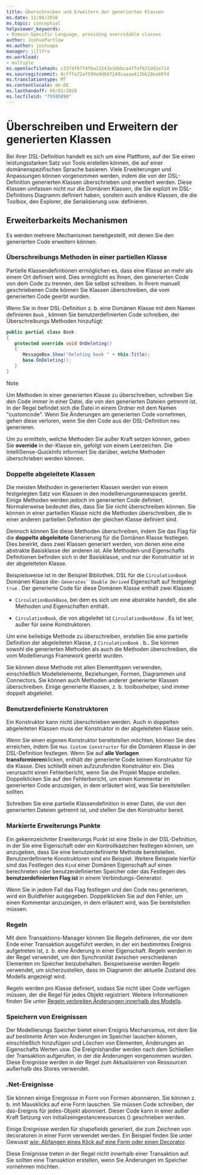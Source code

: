 ```yaml
---
title: Überschreiben und Erweitern der generierten Klassen
ms.date: 11/04/2016
ms.topic: conceptual
helpviewer_keywords:
- Domain-Specific Language, providing overridable classes
author: JoshuaPartlow
ms.author: joshuapa
manager: jillfra
ms.workload:
- multiple
ms.openlocfilehash: c3374f67f4fba11543e3dbbca47fef621dd2e714
ms.sourcegitcommit: 6cfffa72af599a9d667249caaaa411bb28ea69fd
ms.translationtype: MT
ms.contentlocale: de-DE
ms.lasthandoff: 09/02/2020
ms.locfileid: "75595890"
---
```

# <a name="override-and-extend-the-generated-classes"></a>Überschreiben und Erweitern der generierten Klassen

Bei ihrer DSL-Definition handelt es sich um eine Plattform, auf der Sie einen leistungsstarken Satz von Tools erstellen können, die auf einer domänenspezifischen Sprache basieren. Viele Erweiterungen und Anpassungen können vorgenommen werden, indem die von der DSL-Definition generierten Klassen überschrieben und erweitert werden. Diese Klassen umfassen nicht nur die Domänen Klassen, die Sie explizit im DSL-Definitions Diagramm definiert haben, sondern auch andere Klassen, die die Toolbox, den Explorer, die Serialisierung usw. definieren.

## <a name="extensibility-mechanisms"></a>Erweiterbarkeits Mechanismen

Es werden mehrere Mechanismen bereitgestellt, mit denen Sie den generierten Code erweitern können.

### <a name="override-methods-in-a-partial-class"></a>Überschreibungs Methoden in einer partiellen Klasse

Partielle Klassendefinitionen ermöglichen es, dass eine Klasse an mehr als einem Ort definiert wird. Dies ermöglicht es Ihnen, den generierten Code von dem Code zu trennen, den Sie selbst schreiben. In Ihrem manuell geschriebenen Code können Sie Klassen überschreiben, die vom generierten Code geerbt wurden.

Wenn Sie in ihrer DSL-Definition z. b. eine Domänen Klasse mit dem Namen definieren `Book` , können Sie benutzerdefinierten Code schreiben, der Überschreibungs Methoden hinzufügt:

```csharp
public partial class Book
{
   protected override void OnDeleting()
   {
      MessageBox.Show("Deleting book " + this.Title);
      base.OnDeleting();
   }
}
```

> [!NOTE]
> Um Methoden in einer generierten Klasse zu überschreiben, schreiben Sie den Code immer in einer Datei, die von den generierten Dateien getrennt ist. In der Regel befindet sich die Datei in einem Ordner mit dem Namen "customcode". Wenn Sie Änderungen am generierten Code vornehmen, gehen diese verloren, wenn Sie den Code aus der DSL-Definition neu generieren.

Um zu ermitteln, welche Methoden Sie außer Kraft setzen können, geben Sie **override** in der-Klasse ein, gefolgt von einem Leerzeichen. Die IntelliSense-QuickInfo informiert Sie darüber, welche Methoden überschrieben werden können.

### <a name="double-derived-classes"></a>Doppelte abgeleitete Klassen

Die meisten Methoden in generierten Klassen werden von einem festgelegten Satz von Klassen in den modellierungsnamespaces geerbt. Einige Methoden werden jedoch im generierten Code definiert. Normalerweise bedeutet dies, dass Sie Sie nicht überschreiben können. Sie können in einer partiellen Klasse nicht die Methoden überschreiben, die in einer anderen partiellen Definition der gleichen Klasse definiert sind.

Dennoch können Sie diese Methoden überschreiben, indem Sie das Flag für die **doppelte abgeleitete** Generierung für die Domänen Klasse festlegen. Dies bewirkt, dass zwei Klassen generiert werden, von denen eine eine abstrakte Basisklasse der anderen ist. Alle Methoden-und Eigenschafts Definitionen befinden sich in der Basisklasse, und nur der Konstruktor ist in der abgeleiteten Klasse.

Beispielsweise ist in der Beispiel Bibliothek. DSL für die `CirculationBook` Domänen Klasse die- `Generates``Double Derived` Eigenschaft auf festgelegt `true` . Der generierte Code für diese Domänen Klasse enthält zwei Klassen:

- `CirculationBookBase`, bei dem es sich um eine abstrakte handelt, die alle Methoden und Eigenschaften enthält.

- `CirculationBook`, die von abgeleitet ist `CirculationBookBase` . Es ist leer, außer für seine Konstruktoren.

Um eine beliebige Methode zu überschreiben, erstellen Sie eine partielle Definition der abgeleiteten Klasse, z `CirculationBook` . b.. Sie können sowohl die generierten Methoden als auch die Methoden überschreiben, die vom Modellierungs Framework geerbt wurden.

Sie können diese Methode mit allen Elementtypen verwenden, einschließlich Modellelemente, Beziehungen, Formen, Diagrammen und Connectors. Sie können auch Methoden anderer generierter Klassen überschreiben. Einige generierte Klassen, z. b. toolboxhelper, sind immer doppelt abgeleitet.

### <a name="custom-constructors"></a>Benutzerdefinierte Konstruktoren

Ein Konstruktor kann nicht überschrieben werden. Auch in doppelten abgeleiteten Klassen muss der Konstruktor in der abgeleiteten Klasse sein.

Wenn Sie einen eigenen Konstruktor bereitstellen möchten, können Sie dies erreichen, indem Sie `Has Custom Constructor` für die Domänen Klasse in der DSL-Definition festlegen. Wenn Sie auf **alle Vorlagen transformieren**klicken, enthält der generierte Code keinen Konstruktor für die Klasse. Dies schließt einen aufzurufenden Konstruktor ein. Dies verursacht einen Fehlerbericht, wenn Sie die Projekt Mappe erstellen. Doppelklicken Sie auf den Fehlerbericht, um einen Kommentar im generierten Code anzuzeigen, in dem erläutert wird, was Sie bereitstellen sollten.

Schreiben Sie eine partielle Klassendefinition in einer Datei, die von den generierten Dateien getrennt ist, und stellen Sie den Konstruktor bereit.

### <a name="flagged-extension-points"></a>Markierte Erweiterungs Punkte

Ein gekennzeichnter Erweiterungs Punkt ist eine Stelle in der DSL-Definition, in der Sie eine Eigenschaft oder ein Kontrollkästchen festlegen können, um anzugeben, dass Sie eine benutzerdefinierte Methode bereitstellen. Benutzerdefinierte Konstruktoren sind ein Beispiel. Weitere Beispiele hierfür sind das Festlegen des `Kind` einer Domänen Eigenschaft auf einen berechneten oder benutzerdefinierten Speicher oder das Festlegen des **benutzerdefinierten Flag ist** in einem Verbindungs-Generator.

Wenn Sie in jedem Fall das Flag festlegen und den Code neu generieren, wird ein Buildfehler ausgegeben. Doppelklicken Sie auf den Fehler, um einen Kommentar anzuzeigen, in dem erläutert wird, was Sie bereitstellen müssen.

### <a name="rules"></a>Regeln

Mit dem Transaktions-Manager können Sie Regeln definieren, die vor dem Ende einer Transaktion ausgeführt werden, in der ein bestimmtes Ereignis aufgetreten ist, z. b. eine Änderung in einer Eigenschaft. Regeln werden in der Regel verwendet, um den Synchronität zwischen verschiedenen Elementen im Speicher beizubehalten. Beispielsweise werden Regeln verwendet, um sicherzustellen, dass im Diagramm der aktuelle Zustand des Modells angezeigt wird.

Regeln werden pro Klasse definiert, sodass Sie nicht über Code verfügen müssen, der die Regel für jedes Objekt registriert. Weitere Informationen finden Sie unter [Regeln verbreiten Änderungen innerhalb des Modells](../modeling/rules-propagate-changes-within-the-model.md).

### <a name="store-events"></a>Speichern von Ereignissen

Der Modellierungs Speicher bietet einen Ereignis Mechanismus, mit dem Sie auf bestimmte Arten von Änderungen im Speicher lauschen können, einschließlich hinzufügen und Löschen von Elementen, Änderungen an Eigenschafts Werten usw. Die Ereignishandler werden nach dem Schließen der Transaktion aufgerufen, in der die Änderungen vorgenommen wurden. Diese Ereignisse werden in der Regel zum Aktualisieren von Ressourcen außerhalb des Stores verwendet.

### <a name="net-events"></a>.Net-Ereignisse

Sie können einige Ereignisse in Form von Formen abonnieren. Sie können z. b. mit Mausklicks auf eine Form lauschen. Sie müssen Code schreiben, der das-Ereignis für jedes-Objekt abonniert. Dieser Code kann in einer außer Kraft Setzung von initializeingestanceresources () geschrieben werden.

Einige Ereignisse werden für shapefields generiert, die zum Zeichnen von decoratoren in einer Form verwendet werden. Ein Beispiel finden Sie unter Gewusst [wie: Abfangen eines Klick auf eine Form oder einen Decorator](../modeling/how-to-intercept-a-click-on-a-shape-or-decorator.md).

Diese Ereignisse treten in der Regel nicht innerhalb einer Transaktion auf. Sie sollten eine Transaktion erstellen, wenn Sie Änderungen im Speicher vornehmen möchten.
